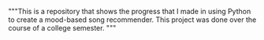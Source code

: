 """This is a repository that shows the progress that I made in using Python to create a mood-based song recommender. This project was done over the course of
a college semester.
"""
